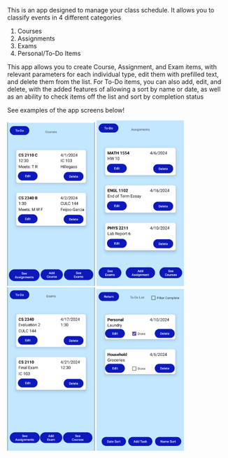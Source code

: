 This is an app designed to manage your class schedule. It allows you to classify events in 4 different categories
1. Courses
2. Assignments
3. Exams
4. Personal/To-Do Items

This app allows you to create Course, Assignment, and Exam items, with relevant parameters for each individual type, edit them with prefilled text, and delete them from the list.
For To-Do items, you can also add, edit, and delete, with the added features of allowing a sort by name or date, as well as an ability to check items off the list and sort by completion status

See examples of the app screens below!

<img src="https://github.com/matthewhogan22/Class-Scheduler-App/blob/main/Courses%20Example.png?raw=true" width="200"> <img src="https://github.com/matthewhogan22/Class-Scheduler-App/blob/main/Assignments%20Example.png?raw=true" width="200"> <img src= "https://github.com/matthewhogan22/Class-Scheduler-App/blob/main/Exams%20Example.png?raw=true" width="200"> <img src= "https://github.com/matthewhogan22/Class-Scheduler-App/blob/main/To-Do%20Example.png?raw=true" width="200"> 
